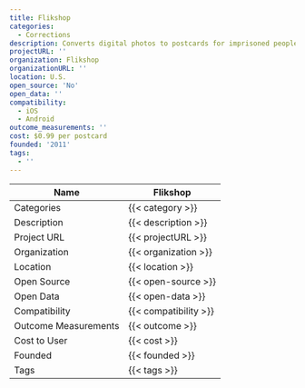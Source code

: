 ```yaml
---
title: Flikshop
categories:
  - Corrections
description: Converts digital photos to postcards for imprisoned people.
projectURL: ''
organization: Flikshop
organizationURL: ''
location: U.S.
open_source: 'No'
open_data: ''
compatibility:
  - iOS
  - Android
outcome_measurements: ''
cost: $0.99 per postcard
founded: '2011'
tags:
  - ''
---
```


Name                    |  Flikshop    
------------------------|----
Categories              | {{< category >}} 
Description             | {{< description >}} 
Project URL             | {{< projectURL >}} 
Organization            | {{< organization >}} 
Location                | {{< location >}} 
Open Source             | {{< open-source >}} 
Open Data               | {{< open-data >}} 
Compatibility           | {{< compatibility >}} 
Outcome Measurements    | {{< outcome >}} 
Cost to User            | {{< cost >}} 
Founded                 | {{< founded >}} 
Tags                    | {{< tags >}} 

